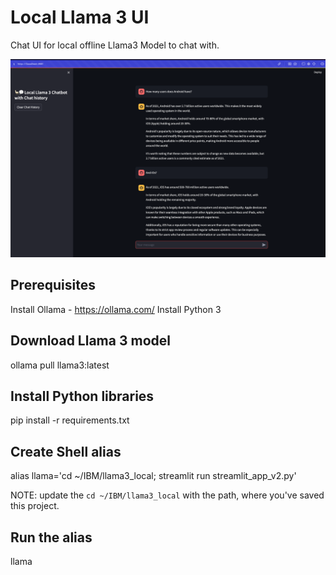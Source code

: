 # Local Llama 3 UI
Chat UI for local offline Llama3 Model to chat with.

![Alt text](llama3_streamlit.png?raw=true "Streamlit UI")

## Prerequisites
Install Ollama - https://ollama.com/
Install Python 3

## Download Llama 3 model 

  ollama pull llama3:latest

## Install Python libraries

  pip install -r requirements.txt

## Create Shell alias

  alias llama='cd ~/IBM/llama3_local; streamlit run streamlit_app_v2.py'

NOTE: update the `cd ~/IBM/llama3_local` with the path, where you've saved this project.

## Run the alias

  llama
